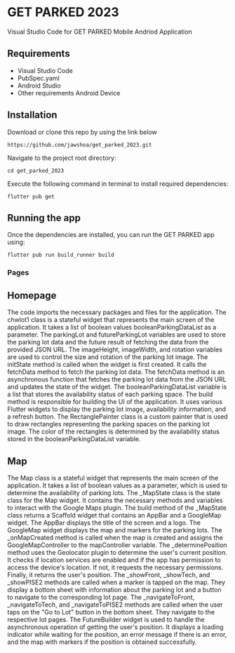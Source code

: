 # GET PARKED 2023

Visual Studio Code for GET PARKED Mobile Andriod Application


## Requirements
* Visual Studio Code
* PubSpec.yaml
* Android Studio
* Other requirements
    Android Device




## Installation

Download or clone this repo by using the link below

```
https://github.com/jawshoa/get_parked_2023.git
```



Navigate to the project root directory:
```
cd get_parked_2023
```

Execute the following command in terminal to install required dependencies:
```
flutter pub get
```


## Running the app 
Once the dependencies are installed, you can run the GET PARKED app using:
```
flutter pub run build_runner build
```




### Pages

## Homepage

The code imports the necessary packages and files for the application.
The chwlot1 class is a stateful widget that represents the main screen of the application. It takes a list of boolean values booleanParkingDataList as a parameter.
The parkingLot and futureParkingLot variables are used to store the parking lot data and the future result of fetching the data from the provided JSON URL.
The imageHeight, imageWidth, and rotation variables are used to control the size and rotation of the parking lot image.
The initState method is called when the widget is first created. It calls the fetchData method to fetch the parking lot data.
The fetchData method is an asynchronous function that fetches the parking lot data from the JSON URL and updates the state of the widget.
The booleanParkingDataList variable is a list that stores the availability status of each parking space.
The build method is responsible for building the UI of the application. It uses various Flutter widgets to display the parking lot image, availability information, and a refresh button.
The RectanglePainter class is a custom painter that is used to draw rectangles representing the parking spaces on the parking lot image. The color of the rectangles is determined by the availability status stored in the booleanParkingDataList variable.


## Map
The Map class is a stateful widget that represents the main screen of the application. It takes a list of boolean values as a parameter, which is used to determine the availability of parking lots.
The _MapState class is the state class for the Map widget. It contains the necessary methods and variables to interact with the Google Maps plugin.
The build method of the _MapState class returns a Scaffold widget that contains an AppBar and a GoogleMap widget. The AppBar displays the title of the screen and a logo. The GoogleMap widget displays the map and markers for the parking lots.
The _onMapCreated method is called when the map is created and assigns the GoogleMapController to the mapController variable.
The _determinePosition method uses the Geolocator plugin to determine the user's current position. It checks if location services are enabled and if the app has permission to access the device's location. If not, it requests the necessary permissions. Finally, it returns the user's position.
The _showFront, _showTech, and _showPISE2 methods are called when a marker is tapped on the map. They display a bottom sheet with information about the parking lot and a button to navigate to the corresponding lot page.
The _navigateToFront, _navigateToTech, and _navigateToPISE2 methods are called when the user taps on the "Go to Lot" button in the bottom sheet. They navigate to the respective lot pages.
The FutureBuilder widget is used to handle the asynchronous operation of getting the user's position. It displays a loading indicator while waiting for the position, an error message if there is an error, and the map with markers if the position is obtained successfully.








